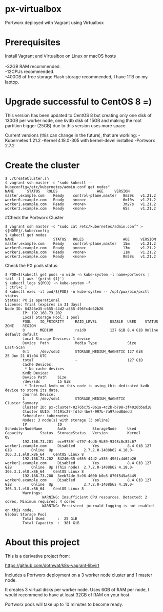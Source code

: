 # px-virtualbox
Portworx deployed with Vagrant using Virtualbox

# Prerequisites

Install Vagrant and Virtualbox on Linux or macOS hosts\
\
-32GB RAM recommended.\
-12CPUs recommended.\
-400GB of free storage Flash storage recommended, I have 1TB on my laptop.

# Upgrade successful to CentOS 8 =)

This version has been updated to CentOS 8 but creating only one disk of 130GB per worker node, one kvdb disk of 15GB and making the root partition bigger (25GB) due to this version uses more space.

Current versions (this can change in the future), that are working:
-Kubernetes 1.21.2 
-Kernel 4.18.0-305 with kernel-devel installed
-Portworx 2.7.2

# Create the cluster

```
$ ./CreateCluster.sh
$ vagrant ssh master -c "sudo kubectl --kubeconfig=/etc/kubernetes/admin.conf get nodes"
NAME      STATUS   ROLES                  AGE     VERSION
master.example.com    Ready    control-plane,master   8m29s   v1.21.2
worker0.example.com   Ready    <none>                 6m10s   v1.21.2
worker1.example.com   Ready    <none>                 3m27s   v1.21.2
worker2.example.com   Ready    <none>                 65s     v1.21.2

```

#Check the Portworx Cluster

```
$ vagrant ssh master -c "sudo cat /etc/kubernetes/admin.conf" > ${HOME}/.kube/config
$ kubectl get nodes
NAME                  STATUS   ROLES                  AGE     VERSION
master.example.com    Ready    control-plane,master   15m     v1.21.2
worker0.example.com   Ready    <none>                 13m     v1.21.2
worker1.example.com   Ready    <none>                 11m     v1.21.2
worker2.example.com   Ready    <none>                 8m58s   v1.21.2
```
Check the PX pods status:

```
$ POD=$(kubectl get pods -o wide -n kube-system -l name=portworx | tail -1 | awk '{print $1}')
$ kubectl logs ${POD} -n kube-system -f
[ ctrl+c ]
$ kubectl exec -it pod/${POD} -n kube-system -- /opt/pwx/bin/pxctl status
Status: PX is operational
License: Trial (expires in 31 days)
Node ID: 84246e35-d655-44d2-a555-496fc4d62b26
        IP: 192.168.73.202 
        Local Storage Pool: 1 pool
        POOL    IO_PRIORITY     RAID_LEVEL      USABLE  USED    STATUS  ZONE    REGION
        0       MEDIUM          raid0           127 GiB 8.4 GiB Online  default default
        Local Storage Devices: 1 device
        Device  Path            Media Type              Size            Last-Scan
        0:1     /dev/sdb2       STORAGE_MEDIUM_MAGNETIC 127 GiB         25 Jun 21 01:04 UTC
        total                   -                       127 GiB
        Cache Devices:
         * No cache devices
        Kvdb Device:
        Device Path     Size
        /dev/sdc        15 GiB
         * Internal kvdb on this node is using this dedicated kvdb device to store its data.
        Journal Device: 
        1       /dev/sdb1       STORAGE_MEDIUM_MAGNETIC
Cluster Summary
        Cluster ID: px-cluster-0276bc75-861a-4c2b-b798-3f4020bbad18
        Cluster UUID: f4191c27-fdfd-4be7-997b-7a97aed8dedd
        Scheduler: kubernetes
        Nodes: 3 node(s) with storage (3 online)
        IP              ID                                      SchedulerNodeName       Auth            StorageNode     Used    Capacity        Status  StorageStatus   Version         Kernel                               OS
        192.168.73.201  ece9789f-d797-4cd6-9b89-9348c0c85c67    worker1.example.com     Disabled        Yes             8.4 GiB 127 GiB         Online  Up              2.7.2.0-1408b62 4.18.0-305.3.1.el8.x86_64    CentOS Linux 8
        192.168.73.202  84246e35-d655-44d2-a555-496fc4d62b26    worker2.example.com     Disabled        Yes             8.4 GiB 127 GiB         Online  Up (This node)  2.7.2.0-1408b62 4.18.0-305.3.1.el8.x86_64    CentOS Linux 8
        192.168.73.200  3eeb74de-5c96-4600-b0e8-870f545a6449    worker0.example.com     Disabled        Yes             8.4 GiB 127 GiB         Online  Up              2.7.2.0-1408b62 4.18.0-305.3.1.el8.x86_64    CentOS Linux 8
        Warnings: 
                 WARNING: Insufficient CPU resources. Detected: 2 cores, Minimum required: 4 cores
                 WARNING: Persistent journald logging is not enabled on this node.
Global Storage Pool
        Total Used      :  25 GiB
        Total Capacity  :  381 GiB
```
# About this project

This is a derivative project from:

https://github.com/dotnwat/k8s-vagrant-libvirt 

Includes a Portworx deployment on a 3 worker node cluster and 1 master node.

It creates 3 virtual disks per worker node. Uses 6GB of RAM per node, I would recommend to have at least 32GB of RAM on your host.

Portworx pods will take up to 10 minutes to become ready.
